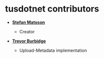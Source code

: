 tusdotnet contributors
============================================

* **[Stefan Matsson](https://github.com/smatsson)**

  * Creator

* **[Trevor Burbidge](https://github.com/tkburbidge)**

  * Upload-Metadata implementation